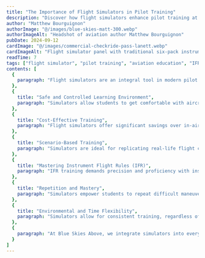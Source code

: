 ```yaml
---
title: "The Importance of Flight Simulators in Pilot Training"
description: "Discover how flight simulators enhance pilot training at Blue Skies Above, offering safe, cost-effective, and immersive learning experiences for aspiring aviators."
author: "Matthew Bourguignon"
authorImage: "@/images/blue-skies-matt-300.webp"
authorImageAlt: "Headshot of aviation author Matthew Bourguignon"
pubDate: 2024-09-12
cardImage: "@/images/commercial-checkride-pass-lanett.webp"
cardImageAlt: "Flight simulator panel with traditional six-pack instruments"
readTime: 7
tags: ["flight simulator", "pilot training", "aviation education", "IFR training"]
contents: [
  {
    paragraph: "Flight simulators are an integral tool in modern pilot training programs, providing aspiring pilots with a safe, controlled, and effective learning environment. Simulators replicate real-world flying conditions, allowing students to practice critical maneuvers and emergency situations without the risks associated with actual flight."
  },
  {
    title: "Safe and Controlled Learning Environment",
    paragraph: "Simulators allow students to get comfortable with aircraft systems and controls without the pressure of real-world flying. Instructors can introduce complex weather conditions, emergencies, or challenging maneuvers—all in a completely safe environment where students can make and learn from mistakes risk-free."
  },
  {
    title: "Cost-Effective Training",
    paragraph: "Flight simulators offer significant savings over in-aircraft training. With lower costs for fuel, maintenance, and instructor hours, students can log more training time affordably. This is especially beneficial when preparing for complex certifications like the Instrument Rating (IR) or Commercial Pilot License (CPL)."
  },
  {
    title: "Scenario-Based Training",
    paragraph: "Simulators are ideal for replicating real-life flight challenges—engine failures, poor weather, ATC communication issues, and more. Instructors can introduce scenarios unexpectedly, helping students practice decision-making under pressure and refine their responses in a repeatable, low-stakes setting."
  },
  {
    title: "Mastering Instrument Flight Rules (IFR)",
    paragraph: "IFR training demands precision and proficiency with instruments alone. Simulators allow students to fly in simulated low-visibility conditions, practice ILS approaches, and build confidence with instrument navigation—skills essential for advanced flight certifications and real-world safety."
  },
  {
    title: "Repetition and Mastery",
    paragraph: "Simulators empower students to repeat difficult maneuvers or emergency procedures without time or weather constraints. Whether it's a crosswind landing or a steep turn, students can practice until they achieve mastery—receiving real-time feedback from instructors along the way."
  },
  {
    title: "Environmental and Time Flexibility",
    paragraph: "Simulators allow for consistent training, regardless of weather, aircraft availability, or daylight. Students can fly in various time zones, practice different weather conditions, and simulate scenarios not easily accessible in real aircraft, all in a flexible and customizable environment."
  },
  {
    paragraph: "At Blue Skies Above, we integrate simulators into every stage of pilot training. From Private Pilot to Instrument Rating, simulators help our students build the skills, knowledge, and confidence they need to succeed. Whether you're new to aviation or preparing for advanced certifications, simulation is a powerful part of your journey to the skies."
  }
]
---
```

